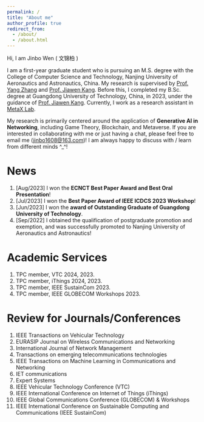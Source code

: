 ```yaml
---
permalink: /
title: "About me"
author_profile: true
redirect_from: 
  - /about/
  - /about.html
---
```


Hi, I am Jinbo Wen ( 文锦柏 )

I am a first-year graduate student who is pursuing an M.S. degree with the College of Computer Science and Technology, Nanjing University of Aeronautics and Astronautics, China. My research is supervised by [Prof. Yang Zhang](https://faculty.nuaa.edu.cn/yang/zh_CN/index.htm) and [Prof. Jiawen Kang](https://teacher.gdut.edu.cn/kangjiawen/zh_CN/index.htm). Before this, I completed my B.Sc. degree at Guangdong University of Technology, China, in 2023, under the guidance of [Prof. Jiawen Kang](https://teacher.gdut.edu.cn/kangjiawen/zh_CN/index.htm). Currently, I work as a research assistant in [MetaX Lab](https://www.metaxlab.top/).

My research is primarily centered around the application of **Generative AI in Networking**, including Game Theory, Blockchain, and Metaverse. If you are interested in collaborating with me or just having a chat, please feel free to email me (jinbo1608@163.com)! I am always happy to discuss with / learn from different minds ^_^!

News
======
1. [Aug/2023] I won the **ECNCT Best Paper Award and Best Oral Presentation**!
2. [Jul/2023] I won the **Best Paper Award of IEEE ICDCS 2023 Workshop**!
3. [Jun/2023] I won the **award of Outstanding Graduate of Guangdong University of Technology**.
4. [Sep/2022] I obtained the qualification of postgraduate promotion and exemption, and was successfully promoted to Nanjing University of Aeronautics and Astronautics!

Academic Services
======
1. TPC member, VTC 2024, 2023.
2. TPC member, iThings 2024, 2023.
3. TPC member, IEEE SustainCom 2023.
4. TPC member, IEEE GLOBECOM Workshops 2023.

Review for Journals/Conferences
======
1.  IEEE Transactions on Vehicular Technology
2.  EURASIP Journal on Wireless Communications and Networking
3.  International Journal of Network Management
4.  Transactions on emerging telecommunications technologies
5.  IEEE Transactions on Machine Learning in Communications and Networking
6.  IET communications
7.  Expert Systems
8.  IEEE Vehicular Technology Conference (VTC)
9.  IEEE International Conference on Internet of Things (iThings)
10.  IEEE Global Communications Conference (GLOBECOM) & Workshops
11. IEEE International Conference on Sustainable Computing and Communications (IEEE SustainCom) 
    
